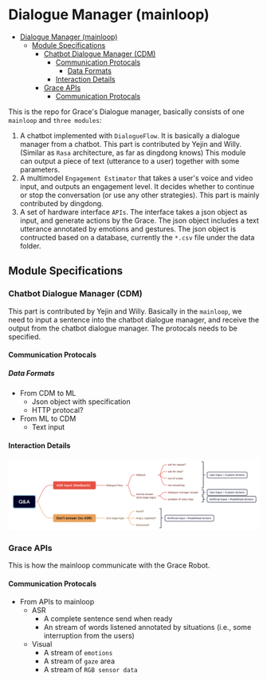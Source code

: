
# Dialogue Manager (mainloop)

- [Dialogue Manager (mainloop)](#dialogue-manager-mainloop)
  - [Module Specifications](#module-specifications)
    - [Chatbot Dialogue Manager (CDM)](#chatbot-dialogue-manager-cdm)
      - [Communication Protocals](#communication-protocals)
        - [Data Formats](#data-formats)
      - [Interaction Details](#interaction-details)
    - [Grace APIs](#grace-apis)
      - [Communication Protocals](#communication-protocals-1)


This is the repo for Grace's Dialogue manager, basically consists of one `mainloop` and `three modules`:
1. A chatbot implemented with `DialogueFlow`. It is basically a dialogue manager from a chatbot. This part is contributed by Yejin and Willy. (Similar as `Rasa` architecture, as far as dingdong knows) This module can output a piece of text (utterance to a user) together with some parameters.
2. A multimodel `Engagement Estimator` that takes a user's voice and video input, and outputs an engagement level. It decides whether to continue or stop the conversation (or use any other strategies). This part is mainly contributed by dingdong.
3. A set of hardware interface `APIs`. The interface takes a json object as input, and generate actions by the Grace. The json object includes a text utterance annotated by emotions and gestures. The json object is contructed based on a database, currently the `*.csv` file under the data folder.

## Module Specifications

### Chatbot Dialogue Manager (CDM)

This part is contributed by Yejin and Willy. Basically in the `mainloop`, we need to input a sentence into the chatbot dialogue manager, and receive the output from the chatbot dialogue manager. The protocals needs to be specified.

#### Communication Protocals

##### Data Formats

* From CDM to ML
  * Json object with specification
  * HTTP protocal?
* From ML to CDM
  * Text input

#### Interaction Details

![how dialogue manager will be called in the mainloop](doc/DM_ML.png)

### Grace APIs

This is how the mainloop communicate with the Grace Robot.

#### Communication Protocals

* From APIs to mainloop
  * ASR
    * A complete sentence send when ready
    * An stream of words listened annotated by situations (i.e., some interruption from the users)
  * Visual
    * A stream of `emotions`
    * A stream of `gaze` area
    * A stream of `RGB sensor data`